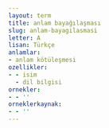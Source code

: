 ```yaml
---
layout: term
title: anlam bayağılaşması
slug: anlam-bayagilasmasi
letter: A
lisan: Türkçe
anlamlar:
- anlam kötüleşmesi
ozellikler:
- - isim
  - dil bilgisi
ornekler:
- - ''
orneklerkaynak:
- - ''
---
```

